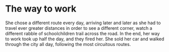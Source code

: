 The way to work
===============
She chose a different route every day, arriving later and later as she had to travel ever greater distances in order to see a different corner, watch a different rabble of schoolchildren trail across the road. In the end, her way to work took up half the day, and they fired her. She sold her car and walked through the city all day, following the most circuitous routes.
